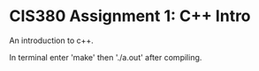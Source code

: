 # CIS380 Assignment 1: C++ Intro

An introduction to c++.

In terminal enter 'make' then './a.out' after compiling.
